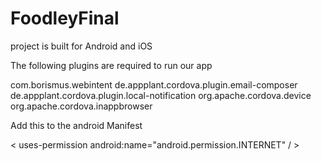 FoodleyFinal
============

project is built for Android and iOS

The following plugins are required to run our app


com.borismus.webintent
de.appplant.cordova.plugin.email-composer
de.appplant.cordova.plugin.local-notification
org.apache.cordova.device
org.apache.cordova.inappbrowser



Add this to the android Manifest 

< uses-permission android:name="android.permission.INTERNET" / >

